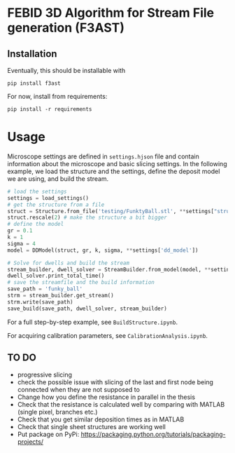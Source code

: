 # FEBID 3D Algorithm for Stream File generation (F3AST)

## Installation
Eventually, this should be installable with
```
pip install f3ast
```

For now, install from requirements:
```
pip install -r requirements
```

# Usage
Microscope settings are defined in `settings.hjson` file and contain information about the microscope and basic slicing settings.
In the following example, we load the structure and the settings, define the deposit model we are using, and build the stream.

```python
# load the settings
settings = load_settings()
# get the structure from a file
struct = Structure.from_file('testing/FunktyBall.stl', **settings["structure"])
struct.rescale(2) # make the structure a bit bigger
# define the model
gr = 0.1
k = 1
sigma = 4
model = DDModel(struct, gr, k, sigma, **settings['dd_model'])

# Solve for dwells and build the stream
stream_builder, dwell_solver = StreamBuilder.from_model(model, **settings['stream_builder'])
dwell_solver.print_total_time()
# save the streamfile and the build information
save_path = 'funky_ball'
strm = stream_builder.get_stream()
strm.write(save_path)
save_build(save_path, dwell_solver, stream_builder)
```

For a full step-by-step example, see `BuildStructure.ipynb`.

For acquiring calibration parameters, see `CalibrationAnalysis.ipynb`.


## TO DO
* progressive slicing
* check the possible issue with slicing of the last and first node being connected when they are not supposed to
* Change how you define the resistance in parallel in the thesis
* Check that the resistance is calculated well by comparing with MATLAB (single pixel, branches etc.)
* Check that you get similar deposition times as in MATLAB
* Check that single sheet structures are working well
* Put package on PyPi: https://packaging.python.org/tutorials/packaging-projects/